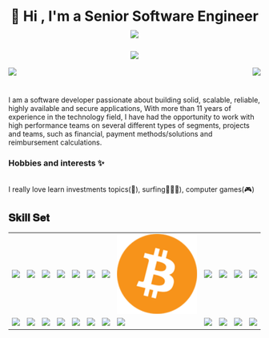 <h1 align="center"> 👋 Hi , I'm a Senior Software Engineer <img src="https://media.giphy.com/media/hvRJCLFzcasrR4ia7z/giphy.gif" width="35"></h1>
<p align="center">
  <a href="https://github.com/fairyland0926"><img src="https://readme-typing-svg.herokuapp.com/?lines=Senior%20Software%20Engineer;8%2B%20years%20of%20coding%20experience;Always%20learning&font=Pacifico&center=true&width=650&height=120&color=58a6ff&vCenter=true&size=45%22"></a>
</p>

<img align="left" src="https://visitor-badge.laobi.icu/badge?page_id=gabrielfelix10.gabrielfelix10" />
<img align="right" src="https://img.shields.io/github/followers/gabrielfelix10?label=Follow&style=social" />
<h1 align="center"></h1>


<br>

 I am a software developer passionate about building solid, scalable, reliable, highly available and secure applications, With more than 11 years of experience in the technology field, I have had the opportunity to work with high performance teams on several different types of segments, projects and teams, such as financial, payment methods/solutions and reimbursement calculations.
<br>
### Hobbies and interests ✨
<br>
I really love learn investments topics(💸), surfing🏾🏄‍♂️), computer games(🎮)

<h2 font-weight="bold">𝐒𝐤𝐢𝐥𝐥 𝐒𝐞𝐭</h2>
<table>
  <tr>
      <td><img src="https://cdn.iconscout.com/icon/free/png-64/amazon-aws-3521268-2944772.png?raw=true" width="200"></td>
      <td><img src="https://cdn.iconscout.com/icon/premium/png-256-thumb/terminal-5274596-4397543.png?raw=true" width="200"></td>
      <td><img src="https://cdn.iconscout.com/icon/free/png-128/docker-13-1175230.png?raw=true" width="200"></td>
      <td><img src="https://cdn.iconscout.com/icon/free/png-128/git-18-1175219.png?raw=true" width="200"></td>
      <td><img src="https://cdn.iconscout.com/icon/free/png-128/java-22-225997.png?raw=true" width="200"></td>
      <td><img src="https://cdn.iconscout.com/icon/free/png-128/python-20-1175115.png?raw=true" width="200"></td>
      <td><img src="https://cdn.iconscout.com/icon/free/png-128/redis-6-1175105.png?raw=true" width="200"></td>
      <td><img src="https://github.com/kroim/profile/blob/master/icons/icon_bitcoin.png?raw=true" width="200"></td>
      <td><img src="https://cdn.iconscout.com/icon/free/png-128/mysql-4-226026.png" width="200"></td>
      <td><img src="https://cdn.iconscout.com/icon/free/png-128/mongodb-4-1175139.png" width="200"></td>
      <td><img src="https://cdn.iconscout.com/icon/free/png-128/nodejs-2-226035.png" width="200"></td>
      <td><img src="https://cdn.iconscout.com/icon/free/png-128/angular-3-226070.png" width="200"></td>
  </tr>
  <tr>
    <td><img src="https://cdn.iconscout.com/icon/free/png-64/postgresql-11-1175122.png" width="200"></td>
    <td><img src="https://cdn.iconscout.com/icon/free/png-64/kafka-282292.png" width="200"></td>
    <td><img src="https://cdn.iconscout.com/icon/free/png-64/kotlin-2038873-1720086.png" width="200"></td>
    <td><img src="https://cdn.iconscout.com/icon/free/png-64/travis-1-283376.png" width="200"></td>
    <td><img src="https://cdn.iconscout.com/icon/free/png-64/graphql-2892022-2399460.png" width="200"></td>
    <td><img src="https://cdn.iconscout.com/icon/free/png-128/javascript-1-225993.png" width="200"></td>
    <td><img src="https://cdn.iconscout.com/icon/free/png-64/jenkins-1-282385.png" width="200"></td>
    <td><img src="https://cdn.iconscout.com/icon/free/png-64/kubernetes-5285261-4406698.png" width="200"></td>
    <td><img src="https://cdn.iconscout.com/icon/free/png-128/html5-40-1175193.png" width="200"></td>
    <td><img src="https://cdn.iconscout.com/icon/free/png-64/typescript-1174965.png" width="200"></td>
    <td><img src="https://cdn.iconscout.com/icon/free/png-64/go-77-1175166.png" width="200"></td>
    <td><img src="https://cdn.iconscout.com/icon/free/png-64/rust-3629032-3030389.png" width="200"></td>
  </tr>
</table>
<br/>
